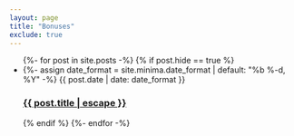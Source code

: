 ```yaml
---
layout: page
title: "Bonuses"
exclude: true
---
```


<ul>
  {%- for post in site.posts -%}
  {% if post.hide == true %}
    <li>
    {%- assign date_format = site.minima.date_format | default: "%b %-d, %Y" -%}
    <span class="post-meta">{{ post.date | date: date_format }}</span>
    <h3>
     <a class="post-link" href="{{ post.url | relative_url }}">
      {{ post.title | escape }}
     </a>
     </h3>          
    </li>
  
  {% endif %}
{%- endfor -%}
</ul>